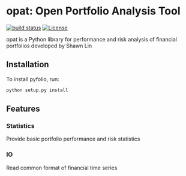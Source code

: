 # opat: Open Portfolio Analysis Tool

[![build status](https://travis-ci.org/shawnlinxl/opat.svg?branch=master)](https://travis-ci.org/shawnlinxl/opat)
[![License](https://img.shields.io/badge/License-Apache%202.0-blue.svg)](https://opensource.org/licenses/Apache-2.0)

opat is a Python library for performance and risk analysis of
financial portfolios developed by Shawn Lin

## Installation

To install pyfolio, run:

```bash
python setup.py install
```

## Features

### Statistics
Provide basic portfolio performance and risk statistics

### IO
Read common format of financial time series
